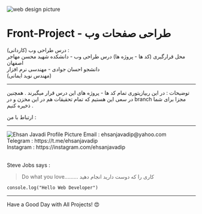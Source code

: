 ![web design picture](https://oasissofttech.com/images/web-design_a4x9cv.png)
# Front-Project - طراحی صفحات وب
درس طراحی وب (کاردانی) : <br>
محل قرارگیری (کد ها - پروژه ها) درس طراحی وب - دانشکده شهید محسن مهاجر اصفهان <br>
دانشجو احسان جوادی - مهندسی نرم افزار<br> 
(مهندس نوید ایمانی)

---
توضیحات : در این ریپازیتوری تمام کد ها - پروژه های این درس قرار میگیرند . همچنین در سعی این هستیم که تمام تحقیقات هم در این مخزن و در branch مجزا برای شما ذخیره کنیم .

ارتباط با من : 

---
<img src="https://scontent-mct1-1.cdninstagram.com/v/t51.2885-19/241732550_1738688783187473_6842480657329228258_n.jpg?stp=dst-jpg_s150x150&_nc_ht=scontent-mct1-1.cdninstagram.com&_nc_cat=105&_nc_ohc=zRwiXEV4DVsAX9jAH24&edm=ALbqBD0BAAAA&ccb=7-4&oh=00_AT_a4C3rHM81Sue31KMBep_eDF_UBIUiGl5GSyYNBRNmOA&oe=622F2579&_nc_sid=9a90d6" alt="Ehsan Javadi Profile Picture"/>
Email : ehsanjavadip@yahoo.com <br />
Telegram : https://t.me/ehsanjavadip <br />
Instagram : https://instagram.com/ehsanjavadip




<br />
<br />

Steve Jobs says : 
>Do what you love......... کاری را که دوست دارید انجام دهید

`console.log("Hello Web Developer")`

---
Have a Good Day with All Projects! :heart_eyes:
